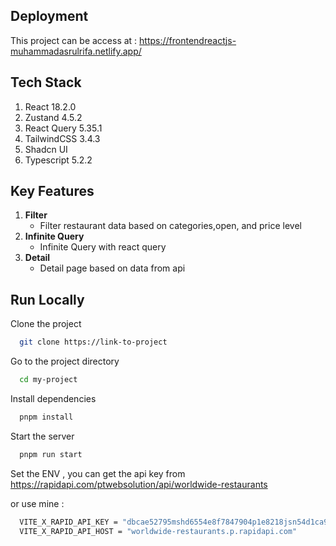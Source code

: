 ## Deployment

This project can be access at :
https://frontendreactjs-muhammadasrulrifa.netlify.app/

## Tech Stack

1. React 18.2.0
2. Zustand 4.5.2
3. React Query 5.35.1
4. TailwindCSS 3.4.3
5. Shadcn UI
6. Typescript 5.2.2

## Key Features

1. **Filter**
   - Filter restaurant data based on categories,open, and price level
2. **Infinite Query**
   - Infinite Query with react query
3. **Detail**
   - Detail page based on data from api

## Run Locally

Clone the project

```bash
  git clone https://link-to-project
```

Go to the project directory

```bash
  cd my-project
```

Install dependencies

```bash
  pnpm install
```

Start the server

```bash
  pnpm run start
```

Set the ENV , you can get the api key from https://rapidapi.com/ptwebsolution/api/worldwide-restaurants

or use mine :

```bash
  VITE_X_RAPID_API_KEY = "dbcae52795mshd6554e8f7847904p1e8218jsn54d1ca9eff57"
  VITE_X_RAPID_API_HOST = "worldwide-restaurants.p.rapidapi.com"
```
